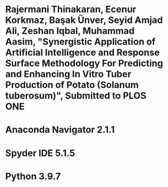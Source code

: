 # Rajermani Thinakaran, Ecenur Korkmaz, Başak Ünver, Seyid Amjad Ali, Zeshan Iqbal, Muhammad Aasim, "Synergistic Application of Artificial Intelligence and Response Surface Methodology For Predicting and Enhancing In Vitro Tuber Production of Potato (Solanum tuberosum)", Submitted to PLOS ONE

# Anaconda Navigator 2.1.1
# Spyder IDE 5.1.5
# Python 3.9.7
